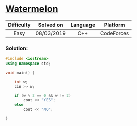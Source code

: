 # [Watermelon](https://codeforces.com/contest/4/problem/A)

| Difficulty | Solved on  | Language   | Platform   |
| :--------: | :--------: | :--------: | :--------: |
| Easy       | 08/03/2019 | C++        | CodeForces |

### Solution:

```c++
#include <iostream>
using namespace std;

void main() {

    int w;
    cin >> w;

    if (w % 2 == 0 && w != 2)
        cout << "YES";
    else
        cout << "NO";

}
```